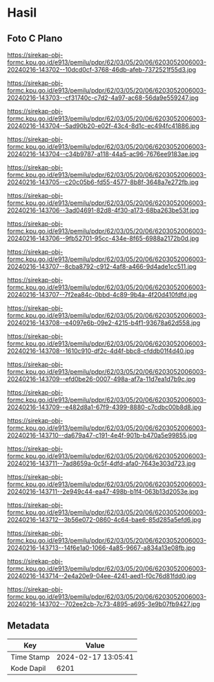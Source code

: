# Hasil

## Foto C Plano

https://sirekap-obj-formc.kpu.go.id/e913/pemilu/pdpr/62/03/05/20/06/6203052006003-20240216-143702--10dcd0cf-3768-46db-afeb-7372521f55d3.jpg

https://sirekap-obj-formc.kpu.go.id/e913/pemilu/pdpr/62/03/05/20/06/6203052006003-20240216-143703--cf31740c-c7d2-4a97-ac68-56da9e559247.jpg

https://sirekap-obj-formc.kpu.go.id/e913/pemilu/pdpr/62/03/05/20/06/6203052006003-20240216-143704--5ad90b20-e02f-43c4-8d1c-ec494fc41886.jpg

https://sirekap-obj-formc.kpu.go.id/e913/pemilu/pdpr/62/03/05/20/06/6203052006003-20240216-143704--c34b9787-a118-44a5-ac96-7676ee9183ae.jpg

https://sirekap-obj-formc.kpu.go.id/e913/pemilu/pdpr/62/03/05/20/06/6203052006003-20240216-143705--c20c05b6-fd55-4577-8b8f-3648a7e272fb.jpg

https://sirekap-obj-formc.kpu.go.id/e913/pemilu/pdpr/62/03/05/20/06/6203052006003-20240216-143706--3ad04691-82d8-4f30-a173-68ba263be53f.jpg

https://sirekap-obj-formc.kpu.go.id/e913/pemilu/pdpr/62/03/05/20/06/6203052006003-20240216-143706--9fb52701-95cc-434e-8f65-6988a2172b0d.jpg

https://sirekap-obj-formc.kpu.go.id/e913/pemilu/pdpr/62/03/05/20/06/6203052006003-20240216-143707--8cba8792-c912-4af8-a466-9d4ade1cc511.jpg

https://sirekap-obj-formc.kpu.go.id/e913/pemilu/pdpr/62/03/05/20/06/6203052006003-20240216-143707--7f2ea84c-0bbd-4c89-9b4a-4f20d410fdfd.jpg

https://sirekap-obj-formc.kpu.go.id/e913/pemilu/pdpr/62/03/05/20/06/6203052006003-20240216-143708--e4097e6b-09e2-4215-b4f1-93678a62d558.jpg

https://sirekap-obj-formc.kpu.go.id/e913/pemilu/pdpr/62/03/05/20/06/6203052006003-20240216-143708--1610c910-df2c-4d4f-bbc8-cfddb01f4d40.jpg

https://sirekap-obj-formc.kpu.go.id/e913/pemilu/pdpr/62/03/05/20/06/6203052006003-20240216-143709--efd0be26-0007-498a-af7a-11d7ea1d7b9c.jpg

https://sirekap-obj-formc.kpu.go.id/e913/pemilu/pdpr/62/03/05/20/06/6203052006003-20240216-143709--e482d8a1-67f9-4399-8880-c7cdbc00b8d8.jpg

https://sirekap-obj-formc.kpu.go.id/e913/pemilu/pdpr/62/03/05/20/06/6203052006003-20240216-143710--da679a47-c191-4e4f-901b-b470a5e99855.jpg

https://sirekap-obj-formc.kpu.go.id/e913/pemilu/pdpr/62/03/05/20/06/6203052006003-20240216-143711--7ad8659a-0c5f-4dfd-afa0-7643e303d723.jpg

https://sirekap-obj-formc.kpu.go.id/e913/pemilu/pdpr/62/03/05/20/06/6203052006003-20240216-143711--2e949c44-ea47-498b-b1f4-063b13d2053e.jpg

https://sirekap-obj-formc.kpu.go.id/e913/pemilu/pdpr/62/03/05/20/06/6203052006003-20240216-143712--3b56e072-0860-4c64-bae6-85d285a5efd6.jpg

https://sirekap-obj-formc.kpu.go.id/e913/pemilu/pdpr/62/03/05/20/06/6203052006003-20240216-143713--14f6e1a0-1066-4a85-9667-a834a13e08fb.jpg

https://sirekap-obj-formc.kpu.go.id/e913/pemilu/pdpr/62/03/05/20/06/6203052006003-20240216-143714--2e4a20e9-04ee-4241-aed1-f0c76d81fdd0.jpg

https://sirekap-obj-formc.kpu.go.id/e913/pemilu/pdpr/62/03/05/20/06/6203052006003-20240216-143702--702ee2cb-7c73-4895-a695-3e9b07fb9427.jpg


## Metadata

| Key        | Value               |
| ---------- | ------------------- |
| Time Stamp | 2024-02-17 13:05:41 |
| Kode Dapil | 6201                |



